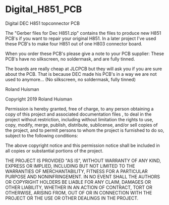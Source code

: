 # Digital_H851_PCB
Digital DEC H851 topconnector PCB


The "Gerber files for Dec H851.zip" contains the files to produce new H851 PCB's if you want to repair your original H851. In a later project I've used these PCB's to make four H851 out of one H803 connector board.

When you order these PCB's please give a note to your PCB supplier: These PCB's have no silkscreen, no soldermask, and are fully tinned.

The boards are really cheap at JLCPCB but they will ask you if you are sure about the PCB. That is because DEC made his PCB's in a way we are not used to anymore... (No silkscreen, no soldermask, fully tinned)

Roland Huisman





Copyright 2019 Roland Huisman

Permission is hereby granted, free of charge, to any person obtaining a copy of this project and associated documentation files , to deal in the project without restriction, including without limitation the rights to use, copy, modify, merge, publish, distribute, sublicense, and/or sell copies of the project, and to permit persons to whom the project is furnished to do so, subject to the following conditions:

The above copyright notice and this permission notice shall be included in all copies or substantial portions of the project.

THE PROJECT IS PROVIDED "AS IS", WITHOUT WARRANTY OF ANY KIND, EXPRESS OR IMPLIED, INCLUDING BUT NOT LIMITED TO THE WARRANTIES OF MERCHANTABILITY, FITNESS FOR A PARTICULAR PURPOSE AND NONINFRINGEMENT. IN NO EVENT SHALL THE AUTHORS OR COPYRIGHT HOLDERS BE LIABLE FOR ANY CLAIM, DAMAGES OR OTHER LIABILITY, WHETHER IN AN ACTION OF CONTRACT, TORT OR OTHERWISE, ARISING FROM, OUT OF OR IN CONNECTION WITH THE PROJECT OR THE USE OR OTHER DEALINGS IN THE PROJECT.

